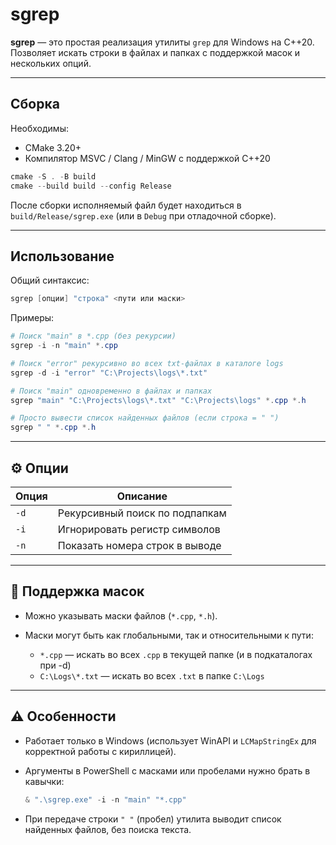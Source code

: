 # sgrep

**sgrep** — это простая реализация утилиты `grep` для Windows на C++20.  
Позволяет искать строки в файлах и папках с поддержкой масок и нескольких опций.  

---

## Сборка

Необходимы:
- CMake 3.20+
- Компилятор MSVC / Clang / MinGW с поддержкой C++20

```powershell
cmake -S . -B build
cmake --build build --config Release
````

После сборки исполняемый файл будет находиться в `build/Release/sgrep.exe`
(или в `Debug` при отладочной сборке).

---

## Использование

Общий синтаксис:

```powershell
sgrep [опции] "строка" <пути или маски>
```

Примеры:

```powershell
# Поиск "main" в *.cpp (без рекурсии)
sgrep -i -n "main" *.cpp

# Поиск "error" рекурсивно во всех txt-файлах в каталоге logs
sgrep -d -i "error" "C:\Projects\logs\*.txt"

# Поиск "main" одновременно в файлах и папках
sgrep "main" "C:\Projects\logs\*.txt" "C:\Projects\logs" *.cpp *.h

# Просто вывести список найденных файлов (если строка = " ")
sgrep " " *.cpp *.h
```

---

## ⚙️ Опции

| Опция | Описание                       |
| ----- | ------------------------------ |
| `-d`  | Рекурсивный поиск по подпапкам |
| `-i`  | Игнорировать регистр символов  |
| `-n`  | Показать номера строк в выводе |

---

## 📂 Поддержка масок

* Можно указывать маски файлов (`*.cpp`, `*.h`).
* Маски могут быть как глобальными, так и относительными к пути:

  * `*.cpp` — искать во всех `.cpp` в текущей папке (и в подкаталогах при -d)
  * `C:\Logs\*.txt` — искать во всех `.txt` в папке `C:\Logs`

---

## ⚠️ Особенности

* Работает только в Windows (использует WinAPI и `LCMapStringEx` для корректной работы с кириллицей).
* Аргументы в PowerShell с масками или пробелами нужно брать в кавычки:

  ```powershell
  & ".\sgrep.exe" -i -n "main" "*.cpp"
  ```
* При передаче строки `" "` (пробел) утилита выводит список найденных файлов, без поиска текста.
